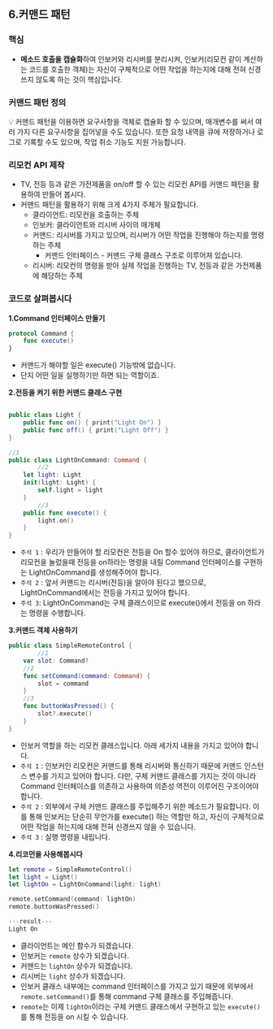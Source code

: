 ## 6.커맨드 패턴
### 핵심

- **메소드 호출을 캡슐화**하여 인보커와 리시버를 분리시켜, 인보커(리모컨 같이 계산하는 코드를 호출한 객체)는 자신이 구체적으로 어떤 작업을 하는지에 대해 전혀 신경쓰지 않도록 하는 것이 핵심입니다.

### 커맨드 패턴 정의

<aside>
💡 커맨드 패턴을 이용하면 요구사항을 객체로 캡슐화 할 수 있으며, 매개변수를 써서 여러 가지 다른 요구사항을 집어넣을 수도 있습니다. 또한 요청 내역을 큐에 저장하거나 로그로 기록할 수도 있으며, 작업 취소 기능도 지원 가능합니다.

</aside>

### 리모컨 API 제작

- TV, 전등 등과 같은 가전제품을 on/off 할 수 있는 리모컨 API를 커맨드 패턴을 활용하여 만들어 봅시다.
- 커맨드 패턴을 활용하기 위해 크게 4가지 주체가 필요합니다.
    - 클라이언트:  리모컨을 호출하는 주체
    - 인보커: 클라이언트와 리시버 사이의 매개체
    - 커맨드: 리시버를 가지고 있으며, 리시버가 어떤 작업을 진행해야 하는지를 명령하는 주체
        - 커맨드 인터페이스 - 커맨드 구체 클래스 구조로 이루어져 있습니다.
    - 리시버: 리모컨의 명령을 받아 실제 작업을 진행하는 TV, 전등과 같은 가전제품에 해당하는 주체

### 코드로 살펴봅시다

**1.Command 인터페이스 만들기**

```swift
protocol Command {
    func execute()
}
```

- 커맨드가 해야할 일은 execute() 기능밖에 없습니다.
- 단지 어떤 일을 실행하기만 하면 되는 역할이죠.

**2.전등을 켜기 위한 커맨드 클래스 구현**

```swift

public class Light {
    public func on() { print("Light On") }
    public func off() { print("Light Off") }
}

//1
public class LightOnCommand: Command {
        //2
    let light: Light
    init(light: Light) {
        self.light = light
    }
        //3
    public func execute() {
        light.on()
    }
}
```

- `주석 1` : 우리가 만들어야 할 리모컨은 전등을 On 할수 있어야 하므로, 클라이언트가 리모컨을 눌렀을때 전등을 on하라는 명령을 내릴 Command 인터페이스를 구현하는 LightOnCommand를 생성해주어야 합니다.
- `주석 2` : 앞서 커맨드는 리시버(전등)을 알아야 된다고 했으므로, LightOnCommand에서는 전등을 가지고 있어야 합니다.
- `주석 3`: LightOnCommand는 구체 클래스이므로 execute()에서 전등을 on 하라는 명령을 수행합니다.

**3.커맨드 객체 사용하기**

```swift
public class SimpleRemoteControl {
        //1
    var slot: Command?
    //2
    func setCommand(command: Command) {
        slot = command
    }
    //3
    func buttonWasPressed() {
        slot?.execute()
    }
}
```

- 인보커 역할을 하는 리모컨 클래스입니다. 아래 세가지 내용을 가지고 있어야 합니다.
- `주석 1` : 인보커인 리모컨은 커맨드를 통해 리시버와 통신하기 때문에 커맨드 인스턴스 변수를 가지고 있어야 합니다. 다만, 구체 커맨드 클래스를 가지는 것이 아니라 Command 인터페이스를 의존하고 사용하여 의존성 역전이 이루어진 구조이어야 합니다.
- `주석 2` : 외부에서 구체 커맨드 클래스를 주입해주기 위한 메소드가 필요합니다. 이를 통해 인보커는 단순히 무언가를 execute() 하는 역할만 하고, 자신이 구체적으로 어떤 작업을 하는지에 대해 전혀 신경쓰지 않을 수 있습니다.
- `주석 3` : 실행 명령을 내립니다.

**4.리코먼을 사용해봅시다**

```swift
let remote = SimpleRemoteControl()
let light = Light()
let lightOn = LightOnCommand(light: light)

remote.setCommand(command: lightOn)
remote.buttonWasPressed()

---result---
Light On
```

- 클라이언트는 메인 함수가 되겠습니다.
- 인보커는 `remote` 상수가 되겠습니다.
- 커맨드는 `lightOn` 상수가 되겠습니다.
- 리시버는 `light` 상수가 되겠습니다.
- 인보커 클래스 내부에는 command 인터페이스를 가지고 있기 때문에 외부에서 `remote.setCommand()`를 통해 command 구체 클래스를 주입해줍니다.
- `remote`는 이제 `lightOn`이라는 구체 커맨드 클래스에서 구현하고 있는 `execute()`를 통해 전등을 on 시킬 수 있습니다.

